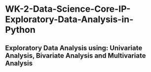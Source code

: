 # WK-2-Data-Science-Core-IP-Exploratory-Data-Analysis-in-Python
## Exploratory Data Analysis using: Univariate Analysis, Bivariate Analysis and Multivariate Analysis
